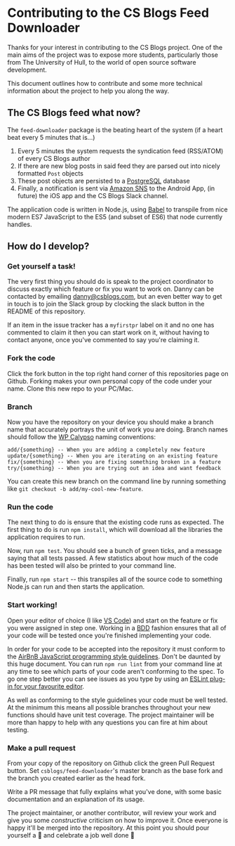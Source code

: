# Contributing to the CS Blogs Feed Downloader

Thanks for your interest in contributing to the CS Blogs project. One of the main aims of the project was to expose more students, particularly those from The University of Hull, to the world of open source software development.

This document outlines how to contribute and some more technical information about the project to help you along the way.

## The CS Blogs feed what now?

The `feed-downloader` package is the beating heart of the system (if a heart beat every 5 minutes that is...) 

1. Every 5 minutes the system requests the syndication feed (RSS/ATOM) of every CS Blogs author
2. If there are new blog posts in said feed they are parsed out into nicely formatted `Post` objects
3. These post objects are persisted to a [PostgreSQL](http://www.postgresql.org) database
4. Finally, a notification is sent via [Amazon SNS](https://aws.amazon.com/sns/) to the Android App, (in future) the iOS app and the CS Blogs Slack channel.

The application code is written in Node.js, using [Babel](https://babeljs.io) to transpile from nice modern ES7 JavaScript to the ES5 (and subset of ES6) that node currently handles.

## How do I develop?
### Get yourself a task!
The very first thing you should do is speak to the project coordinator to discuss exactly which feature or fix you want to work on. Danny can be contacted by emailing [danny@csblogs.com](mailto:danny@csblogs.com), but an even better way to get in touch is to join the Slack group by clocking the slack button in the README of this repository.

If an item in the issue tracker has a `myfirstpr` label on it and no one has commented to claim it then you can start work on it, without having to contact anyone, once you've commented to say you're claiming it.

### Fork the code
Click the fork button in the top right hand corner of this repositories page on Github. Forking makes your own personal copy of the code under your name. Clone this new repo to your PC/Mac.

### Branch
Now you have the repository on your device you should make a branch name that accurately portrays the unit of work you are doing. Branch names should follow the [WP Calypso](https://github.com/Automattic/wp-calypso/blob/master/docs/git-workflow.md) naming conventions:
```
add/{something} -- When you are adding a completely new feature
update/{something} -- When you are iterating on an existing feature
fix/{something} -- When you are fixing something broken in a feature
try/{something} -- When you are trying out an idea and want feedback
```
You can create this new branch on the command line by running something like `git checkout -b add/my-cool-new-feature`.

### Run the code
The next thing to do is ensure that the existing code runs as expected. The first thing to do is run `npm install`, which will download all the libraries the application requires to run.

Now, run `npm test`. You should see a bunch of green ticks, and a message saying that all tests passed. A few statistics about how much of the code has been tested will also be printed to your command line.

Finally, run `npm start` -- this transpiles all of the source code to something Node.js can run and then starts the application.

### Start working!
Open your editor of choice (I like [VS Code](https://code.visualstudio.com)) and start on the feature or fix you were assigned in step one. Working in a [BDD](https://en.wikipedia.org/wiki/Behavior-driven_development) fashion ensures that all of your code will be tested once you're finished implementing your code.

In order for your code to be accepted into the repository it must conform to the [AirBnB JavaScript programming style guidelines](https://github.com/airbnb/javascript). Don't be daunted by this huge document. You can run `npm run lint` from your command line at any time to see which parts of your code aren't conforming to the spec. To go one step better you can see issues as you type by using an [ESLint plug-in for your favourite editor](http://eslint.org/docs/user-guide/integrations#editors).

As well as conforming to the style guidelines your code must be well tested. At the minimum this means all possible branches throughout your new functions should have unit test coverage. The project maintainer will be more than happy to help with any questions you can fire at him about testing.

### Make a pull request
From your copy of the repository on Github click the green Pull Request button. Set `csblogs/feed-downloader`'s master branch as the base fork and the branch you created earlier as the head fork.

Write a PR message that fully explains what you've done, with some basic documentation and an explanation of its usage.

The project maintainer, or another contributor, will review your work and give you some _constructive_ criticism on how to improve it. Once everyone is happy it'll be merged into the repository. At this point you should pour yourself a :beer: and celebrate a job well done :tada:
